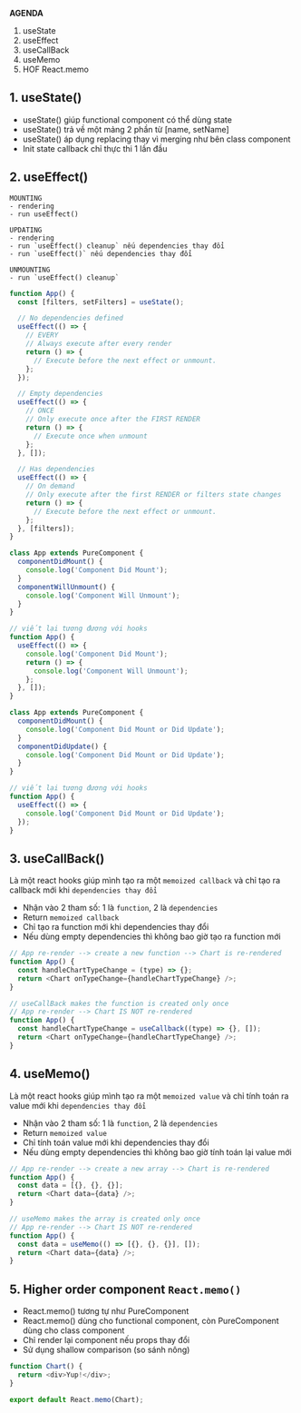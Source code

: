 **AGENDA**

1. useState
2. useEffect
3. useCallBack
4. useMemo
5. HOF React.memo

## 1. useState()

- useState() giúp functional component có thể dùng state
- useState() trả về một mảng 2 phần từ [name, setName]
- useState() áp dụng replacing thay vì merging như bên class component
- Init state callback chỉ thực thi 1 lần đầu

## 2. useEffect()

```
MOUNTING
- rendering
- run useEffect()

UPDATING
- rendering
- run `useEffect() cleanup` nếu dependencies thay đổi
- run `useEffect()` nếu dependencies thay đổi

UNMOUNTING
- run `useEffect() cleanup`
```

```js
function App() {
  const [filters, setFilters] = useState();

  // No dependencies defined
  useEffect(() => {
    // EVERY
    // Always execute after every render
    return () => {
      // Execute before the next effect or unmount.
    };
  });

  // Empty dependencies
  useEffect(() => {
    // ONCE
    // Only execute once after the FIRST RENDER
    return () => {
      // Execute once when unmount
    };
  }, []);

  // Has dependencies
  useEffect(() => {
    // On demand
    // Only execute after the first RENDER or filters state changes
    return () => {
      // Execute before the next effect or unmount.
    };
  }, [filters]);
}
```

```js
class App extends PureComponent {
  componentDidMount() {
    console.log('Component Did Mount');
  }
  componentWillUnmount() {
    console.log('Component Will Unmount');
  }
}

// viết lại tương đương với hooks
function App() {
  useEffect(() => {
    console.log('Component Did Mount');
    return () => {
      console.log('Component Will Unmount');
    };
  }, []);
}
```

```js
class App extends PureComponent {
  componentDidMount() {
    console.log('Component Did Mount or Did Update');
  }
  componentDidUpdate() {
    console.log('Component Did Mount or Did Update');
  }
}

// viết lại tương đương với hooks
function App() {
  useEffect(() => {
    console.log('Component Did Mount or Did Update');
  });
}
```

## 3. useCallBack()

Là một react hooks giúp mình tạo ra một `memoized callback` và chỉ tạo ra callback mới khi
`dependencies thay đổi`

- Nhận vào 2 tham số: 1 là `function`, 2 là `dependencies`
- Return `memoized callback`
- Chỉ tạo ra function mới khi dependencies thay đổi
- Nếu dùng empty dependencies thì không bao giờ tạo ra function mới

```js
// App re-render --> create a new function --> Chart is re-rendered
function App() {
  const handleChartTypeChange = (type) => {};
  return <Chart onTypeChange={handleChartTypeChange} />;
}
```

```js
// useCallBack makes the function is created only once
// App re-render --> Chart IS NOT re-rendered
function App() {
  const handleChartTypeChange = useCallback((type) => {}, []);
  return <Chart onTypeChange={handleChartTypeChange} />;
}
```

## 4. useMemo()

Là một react hooks giúp mình tạo ra một `memoized value` và chỉ tính toán ra value mới khi
`dependencies thay đổi`

- Nhận vào 2 tham số: 1 là `function`, 2 là `dependencies`
- Return `memoized value`
- Chỉ tính toán value mới khi dependencies thay đổi
- Nếu dùng empty dependencies thì không bao giờ tính toán lại value mới

```js
// App re-render --> create a new array --> Chart is re-rendered
function App() {
  const data = [{}, {}, {}];
  return <Chart data={data} />;
}
```

```js
// useMemo makes the array is created only once
// App re-render --> Chart IS NOT re-rendered
function App() {
  const data = useMemo(() => [{}, {}, {}], []);
  return <Chart data={data} />;
}
```

## 5. Higher order component `React.memo()`

- React.memo() tương tự như PureComponent
- React.memo() dùng cho functional component, còn PureComponent dùng cho class component
- Chỉ render lại component nếu props thay đổi
- Sử dụng shallow comparison (so sánh nông)

```js
function Chart() {
  return <div>Yup!</div>;
}

export default React.memo(Chart);
```
